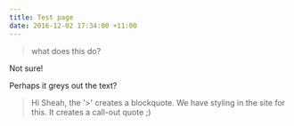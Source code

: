 ```yaml
---
title: Test page
date: 2016-12-02 17:34:00 +11:00
---
```


> what does this do?<br>

Not sure!

Perhaps it greys out the text?

> Hi Sheah, the '>' creates a blockquote. We have styling in the site for this. It creates a call-out quote ;)